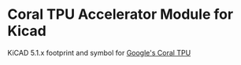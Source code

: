 # Coral TPU Accelerator Module for Kicad
KiCAD 5.1.x footprint and symbol for [Google's Coral TPU](https://coral.ai/products/accelerator-module#description)
